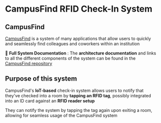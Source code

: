 # CampusFind RFID Check-In System  

## CampusFind

[CampusFind](https://github.com/Santhosh-Paramasivam/CampusFind.git) is a system of many applications that allow users to quickly and seamlessly find colleagues and coworkers within an institution  

📌 **Full System Documentation** : The **architecture documentation** and links to all the different components of the system can be found in the [CampusFind repository](https://github.com/Santhosh-Paramasivam/CampusFind.git)  

## Purpose of this system

CampusFind's **IoT-based** check-in system allows users to notify that they've checked into a room by **tapping an RFID tag**, possibly integrated into an ID card against an **RFID reader setup**

They can notify the system by tapping the tag again upon exiting a room, allowing for seamless usage of the CampusFind system  
